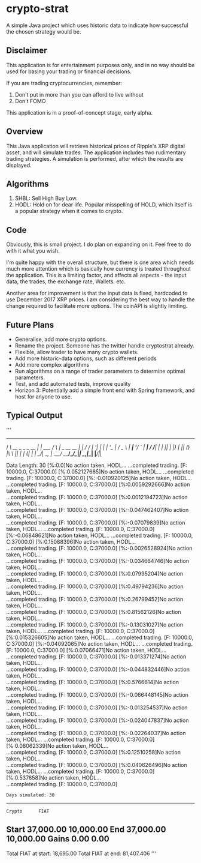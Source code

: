 # crypto-strat
A simple Java project which uses historic data to indicate how successful the chosen strategy would be.

## Disclaimer
This application is for entertainment purposes only, and in no way should be used for basing your trading or financial decisions.

If you are trading cryptocurrencies, remember:
1. Don't put in more than you can afford to live without
2. Don't FOMO

This application is in a proof-of-concept stage, early alpha.

## Overview
This Java application will retrieve historical prices of Ripple's XRP digital asset, and will simulate trades. The application includes two rudimentary trading strategies. A simulation is performed, after which the results are displayed. 

## Algorithms
1. SHBL: Sell High Buy Low.
2. HODL: Hold on for dear life. Popular misspelling of HOLD, which itself is a popular strategy when it comes to crypto.

## Code
Obviously, this is small project. I do plan on expanding on it. Feel free to do with it what you wish. 

I'm quite happy with the overall structure, but there is one area which needs much more attention which is basically how currency is treated throughout the application. This is a limiting factor, and affects all aspects - the input data, the trades, the exchange rate, Wallets. etc.

Another area for improvement is that the input data is fixed, hardcoded to use December 2017 XRP prices. I am considering the best way to handle the change required to facilitate more options. The coinAPI is slightly limiting.

## Future Plans
- Generalise, add more crypto options.
- Rename the project. Someone has the twitter handle cryptostrat already. 
- Flexible, allow trader to have many crypto wallets.
- Add more historic-data options, such as different periods
- Add more complex algorithms
- Run algorithms on a range of trader parameters to determine optimal parameters.
- Test, and add automated tests, improve quality
- Horizon 3: Potentially add a simple front end with Spring framework, and host for anyone to use. 

## Typical Output

'''
   ___                 _        __ _             _   
  / __\ __ _   _ _ __ | |_ ___ / _\ |_ _ __ __ _| |_ 
 / / | '__| | | | '_ \| __/ _ \\ \| __| '__/ _` | __|
/ /__| |  | |_| | |_) | || (_) |\ \ |_| | | (_| | |_ 
\____/_|   \__, | .__/ \__\___/\__/\__|_|  \__,_|\__|
           |___/|_|


Data Length: 30
[%:0.0]No action taken, HODL...	
   ...completed trading. [F: 10000.0, C:37000.0]
[%:0.052127685]No action taken, HODL...	
   ...completed trading. [F: 10000.0, C:37000.0]
[%:-0.010920125]No action taken, HODL...	
   ...completed trading. [F: 10000.0, C:37000.0]
[%:0.0059292666]No action taken, HODL...	
   ...completed trading. [F: 10000.0, C:37000.0]
[%:0.0012194723]No action taken, HODL...	
   ...completed trading. [F: 10000.0, C:37000.0]
[%:-0.047462407]No action taken, HODL...	
   ...completed trading. [F: 10000.0, C:37000.0]
[%:-0.07079839]No action taken, HODL...	
   ...completed trading. [F: 10000.0, C:37000.0]
[%:-0.06848621]No action taken, HODL...	
   ...completed trading. [F: 10000.0, C:37000.0]
[%:0.15088396]No action taken, HODL...	
   ...completed trading. [F: 10000.0, C:37000.0]
[%:-0.0026528924]No action taken, HODL...	
   ...completed trading. [F: 10000.0, C:37000.0]
[%:-0.034664746]No action taken, HODL...	
   ...completed trading. [F: 10000.0, C:37000.0]
[%:0.07995204]No action taken, HODL...	
   ...completed trading. [F: 10000.0, C:37000.0]
[%:0.49794236]No action taken, HODL...	
   ...completed trading. [F: 10000.0, C:37000.0]
[%:0.26799452]No action taken, HODL...	
   ...completed trading. [F: 10000.0, C:37000.0]
[%:0.81562126]No action taken, HODL...	
   ...completed trading. [F: 10000.0, C:37000.0]
[%:-0.13031027]No action taken, HODL...	
   ...completed trading. [F: 10000.0, C:37000.0]
[%:0.015326605]No action taken, HODL...	
   ...completed trading. [F: 10000.0, C:37000.0]
[%:-0.04092065]No action taken, HODL...	
   ...completed trading. [F: 10000.0, C:37000.0]
[%:0.07066471]No action taken, HODL...	
   ...completed trading. [F: 10000.0, C:37000.0]
[%:-0.013371274]No action taken, HODL...	
   ...completed trading. [F: 10000.0, C:37000.0]
[%:-0.044832446]No action taken, HODL...	
   ...completed trading. [F: 10000.0, C:37000.0]
[%:0.5766614]No action taken, HODL...	
   ...completed trading. [F: 10000.0, C:37000.0]
[%:-0.066448145]No action taken, HODL...	
   ...completed trading. [F: 10000.0, C:37000.0]
[%:-0.013254537]No action taken, HODL...	
   ...completed trading. [F: 10000.0, C:37000.0]
[%:-0.024047837]No action taken, HODL...	
   ...completed trading. [F: 10000.0, C:37000.0]
[%:-0.02264037]No action taken, HODL...	
   ...completed trading. [F: 10000.0, C:37000.0]
[%:0.08062339]No action taken, HODL...	
   ...completed trading. [F: 10000.0, C:37000.0]
[%:0.12510258]No action taken, HODL...	
   ...completed trading. [F: 10000.0, C:37000.0]
[%:0.040626496]No action taken, HODL...	
   ...completed trading. [F: 10000.0, C:37000.0]
[%:0.537658]No action taken, HODL...	
   ...completed trading. [F: 10000.0, C:37000.0]


	Days simulated: 30
---------------------------------
	Crypto		FIAT
Start	37,000.00	10,000.00
End	37,000.00	10,000.00
Gains	0.00		0.00
---------------------------------
Total FIAT at start: 18,695.00
Total FIAT at end: 81,407.406
'''

